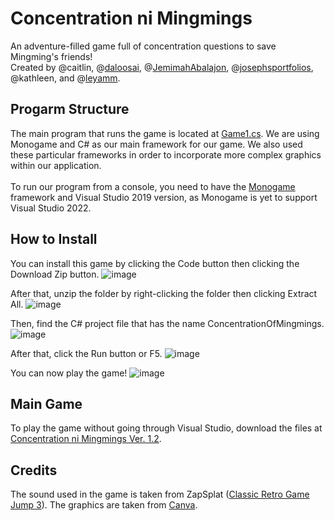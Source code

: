# Concentration ni Mingmings
An adventure-filled game full of concentration questions to save Mingming's friends!<br />
Created by @caitlin, @[daloosai](https://github.com/daloosai), @[JemimahAbalajon](https://github.com/JemimahAbalajon), @[josephsportfolios](https://github.com/josephsportfolios), @kathleen, and @[leyamm](https://github.com/leyamm).


## Progarm Structure
The main program that runs the game is located at [Game1.cs](https://github.com/josephsportfolios/Concentration-Ni-Mingmings-Code-Base/blob/master/Game1.cs). We are using Monogame and C# as our main framework for our game. We also used these particular frameworks in order to incorporate more complex graphics within our application.<br /><br />
To run our program from a console, you need to have the [Monogame](https://www.monogame.net/downloads/) framework and Visual Studio 2019 version, as Monogame is yet to support Visual Studio 2022. 

## How to Install
You can install this game by clicking the Code button then clicking the Download Zip button.
![image](https://user-images.githubusercontent.com/100250978/157155205-814c6038-69fa-4400-90d4-0757248d9340.png)<br />

After that, unzip the folder by right-clicking the folder then clicking Extract All.
![image](https://user-images.githubusercontent.com/100250978/157155325-a0c86cc1-fe76-44b0-af2e-d1c3d51c4318.png)<br />

Then, find the C# project file that has the name ConcentrationOfMingmings.
![image](https://user-images.githubusercontent.com/100250978/157155478-2ee03147-b8fd-44cf-ba9c-8ffb4e610ab0.png)<br />

After that, click the Run button or F5.
![image](https://user-images.githubusercontent.com/100250978/157155546-5dc0dcab-38b4-4d22-a8f3-a9033aa24670.png)<br />

You can now play the game!
![image](https://user-images.githubusercontent.com/100250978/157155622-59d2b48b-7aad-4e18-a530-f69d72cf55bf.png)

## Main Game
To play the game without going through Visual Studio, download the files at [Concentration ni Mingmings Ver. 1.2](https://github.com/josephsportfolios/Concentration-ni-Mingmings-1.2).

## Credits
The sound used in the game is taken from ZapSplat ([Classic Retro Game Jump 3](https://www.zapsplat.com/music/classic-retro-game-jump-tone-3/)).
The graphics are taken from [Canva](https://www.canva.com/).




